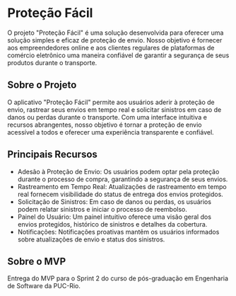 # Proteção Fácil

O projeto "Proteção Fácil" é uma solução desenvolvida para oferecer uma solução simples e eficaz de proteção de envio. Nosso objetivo é fornecer aos empreendedores online e aos clientes regulares de plataformas de comércio eletrônico uma maneira confiável de garantir a segurança de seus produtos durante o transporte.

## Sobre o Projeto

O aplicativo "Proteção Fácil" permite aos usuários aderir à proteção de envio, rastrear seus envios em tempo real e solicitar sinistros em caso de danos ou perdas durante o transporte. Com uma interface intuitiva e recursos abrangentes, nosso objetivo é tornar a proteção de envio acessível a todos e oferecer uma experiência transparente e confiável.

## Principais Recursos
- Adesão à Proteção de Envio: Os usuários podem optar pela proteção durante o processo de compra, garantindo a segurança de seus envios.
- Rastreamento em Tempo Real: Atualizações de rastreamento em tempo real fornecem visibilidade do status de entrega dos envios protegidos.
- Solicitação de Sinistros: Em caso de danos ou perdas, os usuários podem relatar sinistros e iniciar o processo de reembolso.
- Painel do Usuário: Um painel intuitivo oferece uma visão geral dos envios protegidos, histórico de sinistros e detalhes da cobertura.
- Notificações: Notificações proativas mantêm os usuários informados sobre atualizações de envio e status dos sinistros.

## Sobre o MVP

Entrega do MVP para o Sprint 2 do curso de pós-graduação em Engenharia de Software da PUC-Rio.

